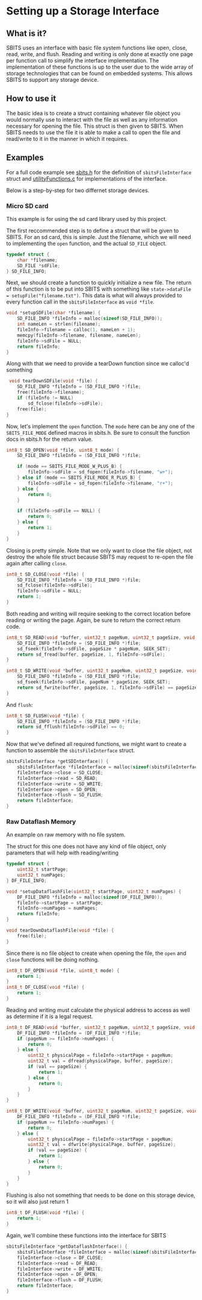 # Setting up a Storage Interface

## What is it?

SBITS uses an interface with basic file system functions like open, close, read, write, and flush. Reading and writing is only done at exactly one page per function call to simplify the interface implementation. The implementation of these functions is up to the user due to the wide array of storage technologies that can be found on embedded systems. This allows SBITS to support any storage device.

## How to use it

The basic idea is to create a struct containing whatever file object you would normally use to interact with the file as well as any information necessary for opening the file. This struct is then given to SBITS. When SBITS needs to use the file it is able to make a call to open the file and read/write to it in the manner in which it requires.

## Examples

For a full code example see [sbits.h](../src/sbits/sbits.h) for the definition of `sbitsFileInterface` struct and [utilityFunctions.c](../src/sbits/utilityFunctions.c) for implementations of the interface.

Below is a step-by-step for two differnet storage devices.

### Micro SD card

This example is for using the sd card library used by this project.

The first reccommended step is to define a struct that will be given to SBITS. For an sd card, this is simple. Just the filename, which we will need to implementing the `open` function, and the actual `SD_FILE` object.

```c
typedef struct {
    char *filename;
    SD_FILE *sdFile;
} SD_FILE_INFO;
```

Next, we should create a function to quickly initialize a new file. The return of this function is to be put into SBITS with something like `state->dataFile = setupFile("filename.txt")`. This data is what will always provided to every function call in the `sbitsFileInterface` as `void *file`.

```c
void *setupSDFile(char *filename) {
    SD_FILE_INFO *fileInfo = malloc(sizeof(SD_FILE_INFO));
    int nameLen = strlen(filename);
    fileInfo->filename = calloc(1, nameLen + 1);
    memcpy(fileInfo->filename, filename, nameLen);
    fileInfo->sdFile = NULL;
    return fileInfo;
}
```

Along with that we need to provide a tearDown function since we calloc'd something

```c
 void tearDownSDFile(void *file) {
    SD_FILE_INFO *fileInfo = (SD_FILE_INFO *)file;
    free(fileInfo->filename);
    if (fileInfo != NULL)
        sd_fclose(fileInfo->sdFile);
    free(file);
}
```

Now, let's implement the `open` function. The `mode` here can be any one of the `SBITS_FILE_MODE` defined macros in sbits.h. Be sure to consult the function docs in sbits.h for the return value.

```c
int8_t SD_OPEN(void *file, uint8_t mode) {
    SD_FILE_INFO *fileInfo = (SD_FILE_INFO *)file;

    if (mode == SBITS_FILE_MODE_W_PLUS_B) {
        fileInfo->sdFile = sd_fopen(fileInfo->filename, "w+");
    } else if (mode == SBITS_FILE_MODE_R_PLUS_B) {
        fileInfo->sdFile = sd_fopen(fileInfo->filename, "r+");
    } else {
        return 0;
    }

    if (fileInfo->sdFile == NULL) {
        return 0;
    } else {
        return 1;
    }
}
```

Closing is pretty simple. Note that we only want to close the file object, not destroy the whole file struct because SBITS may request to re-open the file again after calling `close`.

```c
int8_t SD_CLOSE(void *file) {
    SD_FILE_INFO *fileInfo = (SD_FILE_INFO *)file;
    sd_fclose(fileInfo->sdFile);
    fileInfo->sdFile = NULL;
    return 1;
}
```

Both reading and writing will require seeking to the correct location before reading or writing the page. Again, be sure to return the correct return code.

```c
int8_t SD_READ(void *buffer, uint32_t pageNum, uint32_t pageSize, void *file) {
    SD_FILE_INFO *fileInfo = (SD_FILE_INFO *)file;
    sd_fseek(fileInfo->sdFile, pageSize * pageNum, SEEK_SET);
    return sd_fread(buffer, pageSize, 1, fileInfo->sdFile);
}

int8_t SD_WRITE(void *buffer, uint32_t pageNum, uint32_t pageSize, void *file) {
    SD_FILE_INFO *fileInfo = (SD_FILE_INFO *)file;
    sd_fseek(fileInfo->sdFile, pageNum * pageSize, SEEK_SET);
    return sd_fwrite(buffer, pageSize, 1, fileInfo->sdFile) == pageSize;
}
```

And `flush`:

```c
int8_t SD_FLUSH(void *file) {
    SD_FILE_INFO *fileInfo = (SD_FILE_INFO *)file;
    return sd_fflush(fileInfo->sdFile) == 0;
}
```

Now that we've defined all required functions, we might want to create a function to assemble the `sbitsFileInterface` struct.

```c
sbitsFileInterface *getSDInterface() {
    sbitsFileInterface *fileInterface = malloc(sizeof(sbitsFileInterface));
    fileInterface->close = SD_CLOSE;
    fileInterface->read = SD_READ;
    fileInterface->write = SD_WRITE;
    fileInterface->open = SD_OPEN;
    fileInterface->flush = SD_FLUSH;
    return fileInterface;
}
```

### Raw Dataflash Memory

An example on raw memory with no file system.

The struct for this one does not have any kind of file object, only parameters that will help with reading/writing

```c
typedef struct {
    uint32_t startPage;
    uint32_t numPages;
} DF_FILE_INFO;

void *setupDataflashFile(uint32_t startPage, uint32_t numPages) {
    DF_FILE_INFO *fileInfo = malloc(sizeof(DF_FILE_INFO));
    fileInfo->startPage = startPage;
    fileInfo->numPages = numPages;
    return fileInfo;
}

void tearDownDataflashFile(void *file) {
    free(file);
}
```

Since there is no file object to create when opening the file, the `open` and `close` functions will be doing nothing.

```c
int8_t DF_OPEN(void *file, uint8_t mode) {
    return 1;
}
int8_t DF_CLOSE(void *file) {
    return 1;
}
```

Reading and writing must calculate the physical address to access as well as determine if it is a legal request.

```c
int8_t DF_READ(void *buffer, uint32_t pageNum, uint32_t pageSize, void *file) {
    DF_FILE_INFO *fileInfo = (DF_FILE_INFO *)file;
    if (pageNum >= fileInfo->numPages) {
        return 0;
    } else {
        uint32_t physicalPage = fileInfo->startPage + pageNum;
        uint32_t val = dfread(physicalPage, buffer, pageSize);
        if (val == pageSize) {
            return 1;
        } else {
            return 0;
        }
    }
}

int8_t DF_WRITE(void *buffer, uint32_t pageNum, uint32_t pageSize, void *file) {
    DF_FILE_INFO *fileInfo = (DF_FILE_INFO *)file;
    if (pageNum >= fileInfo->numPages) {
        return 0;
    } else {
        uint32_t physicalPage = fileInfo->startPage + pageNum;
        uint32_t val = dfwrite(physicalPage, buffer, pageSize);
        if (val == pageSize) {
            return 1;
        } else {
            return 0;
        }
    }
}
```

Flushing is also not something that needs to be done on this storage device, so it will also just return 1

```c
int8_t DF_FLUSH(void *file) {
    return 1;
}
```

Again, we'll combine these functions into the interface for SBITS

```c
sbitsFileInterface *getDataflashInterface() {
    sbitsFileInterface *fileInterface = malloc(sizeof(sbitsFileInterface));
    fileInterface->close = DF_CLOSE;
    fileInterface->read = DF_READ;
    fileInterface->write = DF_WRITE;
    fileInterface->open = DF_OPEN;
    fileInterface->flush = DF_FLUSH;
    return fileInterface;
}
```
